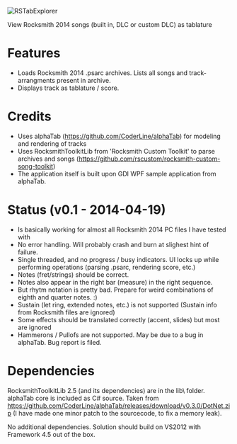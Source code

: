 ![RSTabExplorer](https://raw.githubusercontent.com/andulv/RSTabExplorer/master/Screenshot1.JPG "RSTabExplorer")

View Rocksmith 2014 songs (built in, DLC or custom DLC) as tablature

# Features
* Loads Rocksmith 2014 .psarc archives. Lists all songs and track-arrangments present in archive.
* Displays track as tablature / score.

# Credits
* Uses alphaTab (https://github.com/CoderLine/alphaTab) for modeling and rendering of tracks
* Uses RocksmithToolkitLib from 'Rocksmith Custom Toolkit' to parse archives and songs (https://github.com/rscustom/rocksmith-custom-song-toolkit)
* The application itself is built upon GDI WPF sample application from alphaTab.
 
# Status (v0.1 - 2014-04-19)
* Is basically working for almost all Rocksmith 2014 PC files I have tested with
* No error handling. Will probably crash and burn at slighest hint of failure.
* Single threaded, and no progress / busy indicators. UI locks up while performing operations (parsing .psarc, rendering score, etc.)
* Notes (fret/strings) should be correct. 
* Notes also appear in the right bar (measure) in the right sequence.
* But rhytm notation is pretty bad. Prepare for weird combinations of eighth and quarter notes. :)
* Sustain (let ring, extended notes, etc.) is not supported (Sustain info from Rocksmith files are ignored)
* Some effects should be translated correctly (accent, slides) but most are ignored
* Hammerons / Pullofs are not supported. May be due to a bug in alphaTab. Bug report is filed.

# Dependencies
RocksmithToolkitLib 2.5 (and its dependencies) are in the lib\ folder.
alphaTab core is included as C# source. Taken from https://github.com/CoderLine/alphaTab/releases/download/v0.3.0/DotNet.zip
(I have made one minor patch to the sourcecode, to fix a memory leak).

No additional dependencies. Solution should build on VS2012 with Framework 4.5 out of the box.
